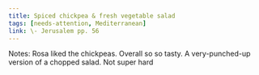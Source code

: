 ```yaml
---
title: Spiced chickpea & fresh vegetable salad
tags: [needs-attention, Mediterranean]
link: \- Jerusalem pp. 56
---
```

Notes: Rosa liked the chickpeas. Overall so so tasty. A very-punched-up version of a chopped salad. Not super hard   

